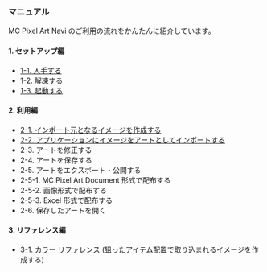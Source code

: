 ### マニュアル

MC Pixel Art Navi のご利用の流れをかんたんに紹介しています。

#### 1. セットアップ編
* [1-1. 入手する](01_Setup.md#1-1-入手する)
* [1-2. 解凍する](01_Setup.md#1-2-解凍する)
* [1-3. 起動する](01_Setup.md#1-3-起動する)

#### 2. 利用編
* [2-1. インポート元となるイメージを作成する](02_01_PrepareSourceImage.md)
* [2-2. アプリケーションにイメージをアートとしてインポートする](02_02_ImportSourceImage.md)
* 2-3. アートを修正する
* 2-4. アートを保存する
* 2-5. アートをエクスポート・公開する
* 2-5-1. MC Pixel Art Document 形式で配布する
* 2-5-2. 画像形式で配布する
* 2-5-3. Excel 形式で配布する
* 2-6. 保存したアートを開く

#### 3. リファレンス編
* [3-1. カラー リファレンス](03_01_ColorReference.md) (狙ったアイテム配置で取り込まれるイメージを作成する)
